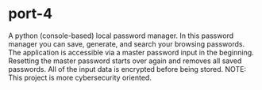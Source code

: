 # port-4
A python (console-based) local password manager.
In this password manager you can save, generate, and search your browsing passwords.
The application is accessible via a master password input in the beginning.
Resetting the master password starts over again and removes all saved passwords.
All of the input data is encrypted before being stored.
NOTE: This project is more cybersecurity oriented.
